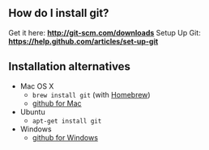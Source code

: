 How do I install git?
---------------------

Get it here: **http://git-scm.com/downloads**
Setup Up Git: **https://help.github.com/articles/set-up-git**

## Installation alternatives

- Mac OS X
    - `brew install git` (with [Homebrew](http://mxcl.github.com/homebrew/))
    - [github for Mac](https://central.github.com/mac/latest)
- Ubuntu
    - `apt-get install git`
- Windows
    - [github for Windows](http://windows.github.com/)


